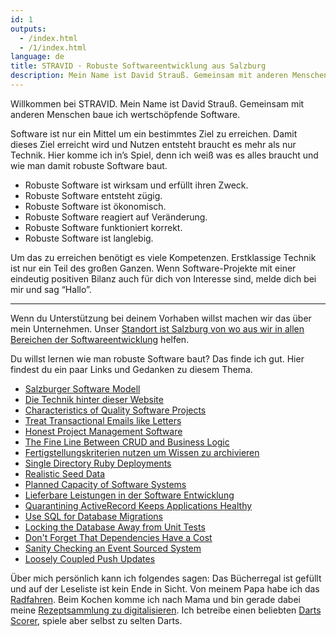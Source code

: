 ```yaml
---
id: 1
outputs:
  - /index.html
  - /1/index.html
language: de
title: STRAVID · Robuste Softwareentwicklung aus Salzburg
description: Mein Name ist David Strauß. Gemeinsam mit anderen Menschen baue ich wertschöpfende Software.
---
```


Willkommen bei STRAVID. Mein Name ist David Strauß. Gemeinsam mit anderen Menschen baue ich wertschöpfende Software.

Software ist nur ein Mittel um ein bestimmtes Ziel zu erreichen. Damit dieses Ziel erreicht wird und Nutzen entsteht braucht es mehr als nur Technik. Hier komme ich in’s Spiel, denn ich weiß was es alles braucht und wie man damit robuste Software baut.

- Robuste Software ist wirksam und erfüllt ihren Zweck.
- Robuste Software entsteht zügig.
- Robuste Software ist ökonomisch.
- Robuste Software reagiert auf Veränderung.
- Robuste Software funktioniert korrekt.
- Robuste Software ist langlebig.

Um das zu erreichen benötigt es viele Kompetenzen. Erstklassige Technik ist nur ein Teil des großen Ganzen. Wenn Software-Projekte mit einer eindeutig positiven Bilanz auch für dich von Interesse sind, melde dich bei mir und sag “Hallo”.

***

Wenn du Unterstützung bei deinem Vorhaben willst machen wir das über mein Unternehmen. Unser [Standort ist Salzburg von wo aus wir in allen Bereichen der Softwareentwicklung](https://www.edgycircle.com/leistungen/) helfen.

Du willst lernen wie man robuste Software baut? Das finde ich gut. Hier findest du ein paar Links und Gedanken zu diesem Thema.

- [Salzburger Software Modell](https://www.edgycircle.com/salzburger-software-modell/)
- [Die Technik hinter dieser Website](https://www.stravid.com/55-the-technology-behind-www-stravid-com/)
- [Characteristics of Quality Software Projects](https://www.strauss.io/blog/2018-characteristics-of-quality-software-projects.html)
- [Treat Transactional Emails like Letters](https://www.strauss.io/blog/2018-treat-transactional-emails-like-letters.html)
- [Honest Project Management Software](https://www.strauss.io/blog/2018-honest-project-management-software.html)
- [The Fine Line Between CRUD and Business Logic](https://www.strauss.io/blog/2018-the-fine-line-between-crud-and-business-logic.html)
- [Fertigstellungskriterien nutzen um Wissen zu archivieren](https://www.strauss.io/blog/2018-fertigstellungskriterien-nutzen-um-wissen-zu-archivieren.html)
- [Single Directory Ruby Deployments](https://www.strauss.io/blog/2018-single-directory-ruby-deployments.html)
- [Realistic Seed Data](https://www.strauss.io/blog/2018-realistic-seed-data.html)
- [Planned Capacity of Software Systems](https://www.strauss.io/blog/2018-planned-capacity-of-software-systems.html)
- [Lieferbare Leistungen in der Software Entwicklung](https://www.strauss.io/blog/2018-lieferbare-leistungen-in-der-software-entwicklung.html)
- [Quarantining ActiveRecord Keeps Applications Healthy](https://www.strauss.io/blog/2018-quarantining-activerecord-keeps-applications-healthy.html)
- [Use SQL for Database Migrations](https://www.strauss.io/blog/2018-use-sql-for-database-migrations.html)
- [Locking the Database Away from Unit Tests](https://www.strauss.io/blog/2018-locking-the-database-away-from-unit-tests.html)
- [Don't Forget That Dependencies Have a Cost](https://www.strauss.io/blog/2018-dont-forget-that-dependencies-have-a-cost.html)
- [Sanity Checking an Event Sourced System](https://www.strauss.io/blog/2017-sanity-checking-an-event-sourced-system.html)
- [Loosely Coupled Push Updates](https://www.strauss.io/blog/2015-loosely-coupled-push-updates.html)

Über mich persönlich kann ich folgendes sagen: Das Bücherregal ist gefüllt und auf der Leseliste ist kein Ende in Sicht. Von meinem Papa habe ich das [Radfahren](https://www.strauss.io/blog/2018-bikepacking-hof-bei-salzburg-to-chieming.html). Beim Kochen komme ich nach Mama und bin gerade dabei meine [Rezeptsammlung zu digitalisieren](https://www.stravid.com/digitale-rezeptsammlung-kukku/). Ich betreibe einen beliebten [Darts Scorer](https://www.dartboard.io), spiele aber selbst zu selten Darts.
